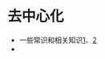 # 去中心化

- 一些常识和相关知识[1]([P2P、去中心化、分布式的区别_yzpbright的博客-CSDN博客_p2p分布式](https://blog.csdn.net/yzpbright/article/details/82853998?ops_request_misc=&request_id=&biz_id=102&utm_term=p2p%E4%B8%8E%E5%88%86%E5%B8%83%E5%BC%8F&utm_medium=distribute.pc_search_result.none-task-blog-2~all~sobaiduweb~default-0-82853998.first_rank_v2_pc_rank_v29&spm=1018.2226.3001.4187))、[2]([P2P分布式网络简史_weixin_34391854的博客-CSDN博客](https://blog.csdn.net/weixin_34391854/article/details/88950212?spm=1001.2101.3001.6650.1&utm_medium=distribute.pc_relevant.none-task-blog-2%7Edefault%7ECTRLIST%7Edefault-1.essearch_pc_relevant&depth_1-utm_source=distribute.pc_relevant.none-task-blog-2%7Edefault%7ECTRLIST%7Edefault-1.essearch_pc_relevant))
- 
